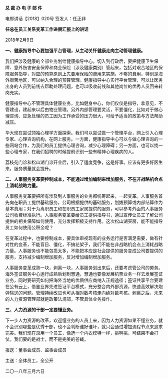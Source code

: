 **总 裁 办 电 子 邮 件**

 

电邮讲话【2018】020号           签发人：任正非

**任总在员工关系变革工作进展汇报上的讲话**

2018年2月9日

**一、健康指导中心要加强平台管理，从主动关怀健康走向主动管理健康。**

我们把涉及健康的全部业务划给健康指导中心，切入到行政后，要把健康卫生保障、意外伤害安全保障和商业保险（涉及健康类别）管起来，包括对艰苦地区的保障服务指导，对应的预算原则上先要用保险的费用来实施，不够的费用，特别是海外艰苦地区，可以纳入合理的预算管理。健康指导中心实行平台管理，可以让医务出身的人员到前线去帮助处理问题，也可以吸收前线和其他岗位的优秀人员回来转岗充实。

健康指导中心不管理具体健康业务，比如健身中心，你们仅仅是指导，拿意见，不管建设，建起来以后由物业管理。另外内部管理要灵活，不要僵化，比如对于做心理咨询、应急处理的员工因为工作承受的压力很大，可给予适当的政策与方法帮助减压。

华大现在尝试领袖心理学方面探索。我们可以尝试做一个管理平台，网上引入心理专家、心理咨询机构，在网上服务。一方面，健康指导中心可以与做心理咨询的一些网站合作，为我们的员工提供心理咨询，减少心理障碍；另一方面，也可以找一些心理专家，在我们招聘的时候提前识别一些有精神心理疾病的人。

荔枝苑门诊和松山湖门诊开业后，引入了适度竞争，这是好事。应该有更多好医生来，服务质量就会提升。

 



**二、人事服务变革要控制成本，不能通过增加编制来增加服务，不在非战略机会点上消耗战略力量。**

人事服务变革要把所有涉及到人事服务的业务都统筹起来，一起变革。人事服务首先向在职员工提供基础服务，公司根据提供的基础服务，划拨预算或内部结算作为基本费用；对于为离职员工和在职员工家属提供的服务，可以参考外面的人事服务公司收费标准执行。人事服务变革要给员工提供指导书，通过宣传让员工了解公司提供的相关保障如何使用，充分发挥积极支持作用。这次松山湖买房，能不能指导员工如何使用公积金呢？

在变革过程中，也要控制成本，要具体审视现有的业务运行是否满足需要，做有针对性的变革，不能盲目、僵化，不搞花架子，我们不能在非战略机会点上消耗战略力量。人事服务也不能包揽太多，不能把本应是社会提供的服务变成公司要提供的服务，支持减少编制增加服务，反对增加编制增加服务。

人事服务变革成熟一块，剥离一块，人事服务划出来后，还要考虑管公司的劳务。海外签证服务中心运行成熟后划到慧通，慧通也要像发展机票业务一样去发展签证业务，同时要研究如何把海外当地的优质供应商纳入正规途径；签证共享平台要建在公有云上，借鉴业界先进签证平台模式，充分整合内外部资源，快速高效解决炮弹输送的问题。管理持续改进也可从相对数考核走向绝对数考核。剥离之后，未来的人力资源管理部就是政策法规部，不管具体业务操作。

 



**三、人力资源的干部一定要懂业务。**

下一步人力资源的改革，欢迎懂业务的人员上来，因为人力资源如果不懂业务，就不会识别哪些是优秀干部，也不会判断谁好谁坏，就只会通过增加流程节点来追求完美。我们现在录用一个员工，像选一个内衣模特一样，挑啊挑，可结果不会打仗。我们要的是战士，而不是完美的苍蝇。





报送：董事会成员、监事会成员

主送：全体员工，全公开

二〇一八年三月六日